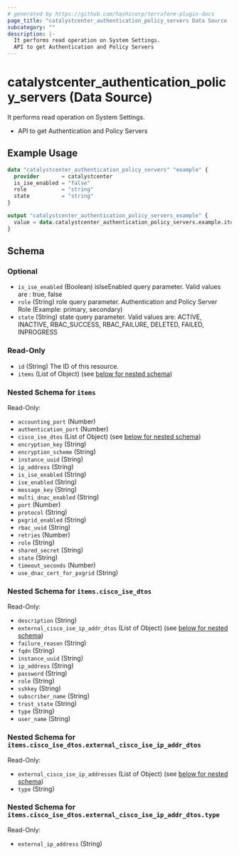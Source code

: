 ```yaml
---
# generated by https://github.com/hashicorp/terraform-plugin-docs
page_title: "catalystcenter_authentication_policy_servers Data Source - terraform-provider-catalystcenter"
subcategory: ""
description: |-
  It performs read operation on System Settings.
  API to get Authentication and Policy Servers
---
```


# catalystcenter_authentication_policy_servers (Data Source)

It performs read operation on System Settings.

- API to get Authentication and Policy Servers

## Example Usage

```terraform
data "catalystcenter_authentication_policy_servers" "example" {
  provider       = catalystcenter
  is_ise_enabled = "false"
  role           = "string"
  state          = "string"
}

output "catalystcenter_authentication_policy_servers_example" {
  value = data.catalystcenter_authentication_policy_servers.example.items
}
```

<!-- schema generated by tfplugindocs -->
## Schema

### Optional

- `is_ise_enabled` (Boolean) isIseEnabled query parameter. Valid values are : true, false
- `role` (String) role query parameter. Authentication and Policy Server Role (Example: primary, secondary)
- `state` (String) state query parameter. Valid values are: ACTIVE, INACTIVE, RBAC_SUCCESS, RBAC_FAILURE, DELETED, FAILED, INPROGRESS

### Read-Only

- `id` (String) The ID of this resource.
- `items` (List of Object) (see [below for nested schema](#nestedatt--items))

<a id="nestedatt--items"></a>
### Nested Schema for `items`

Read-Only:

- `accounting_port` (Number)
- `authentication_port` (Number)
- `cisco_ise_dtos` (List of Object) (see [below for nested schema](#nestedobjatt--items--cisco_ise_dtos))
- `encryption_key` (String)
- `encryption_scheme` (String)
- `instance_uuid` (String)
- `ip_address` (String)
- `is_ise_enabled` (String)
- `ise_enabled` (String)
- `message_key` (String)
- `multi_dnac_enabled` (String)
- `port` (Number)
- `protocol` (String)
- `pxgrid_enabled` (String)
- `rbac_uuid` (String)
- `retries` (Number)
- `role` (String)
- `shared_secret` (String)
- `state` (String)
- `timeout_seconds` (Number)
- `use_dnac_cert_for_pxgrid` (String)

<a id="nestedobjatt--items--cisco_ise_dtos"></a>
### Nested Schema for `items.cisco_ise_dtos`

Read-Only:

- `description` (String)
- `external_cisco_ise_ip_addr_dtos` (List of Object) (see [below for nested schema](#nestedobjatt--items--cisco_ise_dtos--external_cisco_ise_ip_addr_dtos))
- `failure_reason` (String)
- `fqdn` (String)
- `instance_uuid` (String)
- `ip_address` (String)
- `password` (String)
- `role` (String)
- `sshkey` (String)
- `subscriber_name` (String)
- `trust_state` (String)
- `type` (String)
- `user_name` (String)

<a id="nestedobjatt--items--cisco_ise_dtos--external_cisco_ise_ip_addr_dtos"></a>
### Nested Schema for `items.cisco_ise_dtos.external_cisco_ise_ip_addr_dtos`

Read-Only:

- `external_cisco_ise_ip_addresses` (List of Object) (see [below for nested schema](#nestedobjatt--items--cisco_ise_dtos--external_cisco_ise_ip_addr_dtos--external_cisco_ise_ip_addresses))
- `type` (String)

<a id="nestedobjatt--items--cisco_ise_dtos--external_cisco_ise_ip_addr_dtos--external_cisco_ise_ip_addresses"></a>
### Nested Schema for `items.cisco_ise_dtos.external_cisco_ise_ip_addr_dtos.type`

Read-Only:

- `external_ip_address` (String)
